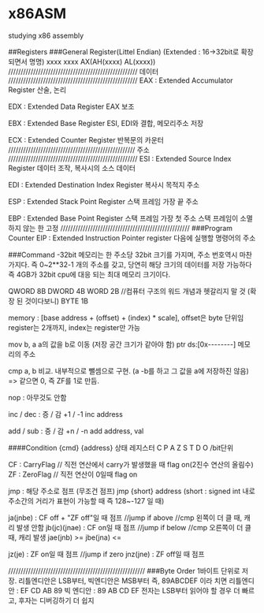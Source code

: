 # x86ASM
studying x86 assembly

##Registers
###General Register(Littel Endian)
(Extended : 16->32bit로 확장 되면서 명명)
xxxx xxxx AX(AH(xxxx) AL(xxxx))
////////////////////////////////////////////////////
데이터
////////////////////////////////////////////////////
EAX : Extended Accumulator Register
산술, 논리

EDX : Extended Data Register
EAX 보조

EBX : Extended Base Register
ESI, EDI와 결합, 메모리주소 저장

ECX : Extended Counter Register
반복문의 카운터
///////////////////////////////////////////////////
주소
////////////////////////////////////////////////////
ESI : Extended Source Index Register
데이터 조작, 복사시의 소스 데이터

EDI : Extended Destination Index Register
복사시 목적지 주소

ESP : Extended Stack Point Register
스택 프레임 가장 끝 주소

EBP : Extended Base Point Register
스택 프레임 가장 첫 주소
스택 프레임이 소멸하지 않는 한 고정
////////////////////////////////////////////////////
###Program Counter
EIP : Extended Instruction Pointer register
다음에 실행할 명령어의 주소

###Command
-32bit 메모리는 한 주소당 32bit 크기를 가지며, 주소 번호역시 마찬가지다.
즉 0~2**32-1 개의 주소를 갖고, 당연히 해당 크기의 데이터를 저장 가능하다
즉 4GB가 32bit cpu에 대응 되는 최대 메모리 크기이다.

QWORD 8B
DWORD 4B
WORD 2B //컴퓨터 구조의 워드 개념과 헷갈리지 말 것 (확장 된 것이다보니)
BYTE 1B

memory : [base address + (offset) + (index) * scale], offset은 byte 단위임
register는 2개까지, index는 register만 가능

mov b, a a의 값을 b로 이동 (저장 공간 크기가 같아야 함)
<size> ptr ds:[0x--------] 메모리의 주소

cmp a, b 비교. 내부적으로 뺄셈으로 구현. (a -b를 하고 그 값을 a에 저장하진 않음) => 같으면 0, 즉 ZF를 1로 만듬.

nop : 아무것도 안함

inc / dec : 증 / 감 +1 / -1
inc address

add / sub : 증 / 감 +n / -n
add address, val

####Condition
{cmd} {address}
상태 레지스터 C P A Z S T D O /bit단위

CF : CarryFlag // 직전 연산에서 carry가 발생했을 때 flag on(2진수 연산의 올림수)
ZF : ZeroFlag // 직전 연산이 0일때 flag on


jmp : 해당 주소로 점프 (무조건 점프)
jmp {short} address
(short : signed int 내로 주소간의 거리가 표현이 가능할 때 즉 128~-127 일 때)

ja(jnbe) : CF off + "ZF off"일 때 점프   //jump if above //cmp 왼쪽이 더 클 때, 캐리 발생 안함
jb(jc)(jnae) : CF on일 때 점프    //jump if below //cmp 오른쪽이 더 클 때, 캐리 발생
jae(jnb) >=
jbe(jna) <=

jz(je) : ZF on일 때 점프    //jump if zero
jnz(jne) : ZF off일 때 점프



///////////////////////////////////////////////////////
###Byte Order
1바이트 단위로 저장.
리틀엔디안은 LSB부터, 빅엔디안은 MSB부터
즉, 89ABCDEF 이라 치면
리틀엔디안 : EF CD AB 89
빅  엔디안 : 89 AB CD EF
전자는 LSB부터 읽어야 할 경우 더 빠르고,
후자는 디버깅하기 더 쉽지